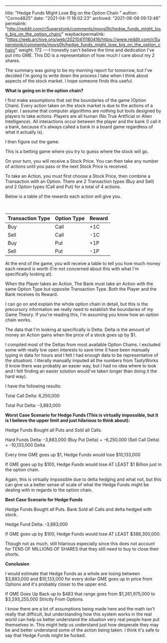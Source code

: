 ---
title: "Hedge Funds Might Lose Big on the Option Chain "
author: "Corno4825"
date: "2021-04-11 18:02:23"
archived: "2021-06-08 09:13:46"
permalink: "http://reddit.com/r/Superstonk/comments/movs0h/hedge_funds_might_lose_big_on_the_option_chain/"
waybackpermalink: "https://web.archive.org/web/20210411180416/https://www.reddit.com/r/Superstonk/comments/movs0h/hedge_funds_might_lose_big_on_the_option_chain/"
weight: 172
---I honestly can't believe the time and dedication I've put into GME. This DD is a representation of how much I care about my 2 shares.


The summary was going to be my morning report for tomorrow, but I've decided I'm going to write down the process I take when I think about aspects of the stock market. I hope someone finds this useful.


**What is going on in the option chain?**


I first make assumptions that set the boundaries of the game (Option Chain). Every action taken on the stock market is due to the actions of a player. I assume that computer algorithms are nothing but tools designed by players to take actions. Players are all human (No True Artificial or Alien Intelligence). All interactions occur between the player and the bank (I call it a bank, because it's always called a bank in a board game regardless of what it actually is).


I then figure out the game.


This is a betting game where you try to guess where the stock will go.


On your turn, you will receive a Stock Price. You can then take any number of actions until you pass or the next Stock Price is received.


To take an Action, you must first choose a Stock Price, then combine a Transaction with an Option. There are 2 Transaction types (Buy and Sell) and 2 Option types (Call and Put) for a total of 4 actions. 


Below is a table of the rewards each action will give you.


​


|Transaction Type|Option Type|Reward|
|:-|:-|:-|
|Buy|Call|+1C|
|Sell|Call|-1C|
|Buy|Put|+1P|
|Sell|Put|-1P|


At the end of the game, you will receive a table to tell you how much money each reward is worth (I'm not concerned about this with what I'm specifically looking at).


When the Player takes an Action, The Bank must take an Action with the same Option Type but opposite Transaction Type. Both the Player and the Bank receives its Reward.


I can go on and explain the whole option chain in detail, but this is the precursory information we really need to establish the boundaries of my Game Theory. If you're reading this, I'm assuming you know how an option chain works.


The data that I'm looking at specifically is Delta. Delta is the amount of money an Action gains when the price of a stock goes up by $1.


I compiled most of the Deltas from most available Option Chains. I excluded some with really low open interests to save time (I have been manually typing in data for hours and I felt I had enough data to be representative of the situation). I literally manually imputed all the numbers from TastyWorks (I know there was probably an easier way, but I had no idea where to look and I felt finding an easier solution would've taken longer than doing it the hard way).


I have the following results:


Total Call Delta: 6,250,000 


Total Put Delta: -3,883,000 


**Worst Case Scenario for Hedge Funds (This is virtually impossible, but it is I believe the upper limit and just hilarious to think about):**


Hedge Funds Bought all Puts and Sold all Calls.


Hard Funds Delta: -3,883,000 (Buy Put Delta) + -6,250,000 (Sell Call Delta) = -10,133,000 Delta


Every time GME goes up $1, Hedge Funds would lose $10,133,000


If GME goes up by $100, Hedge Funds would lose AT LEAST $1 Billion just in the option chain.


Again, this is virtually impossible due to delta hedging and what not, but this can give us a better sense of scale of what the Hedge Funds might be dealing with in regards to the option chain.


**Best Case Scenario for Hedge Funds**


Hedge Funds Bought all Puts. Bank Sold all Calls and delta hedged with stock.


Hedge Fund Delta: -3,883,000


If GME goes up by $100, Hedge Funds would lose AT LEAST $388,300,000. 


Though not as much, still hilarious especially since this does not account for TENS OF MILLIONS OF SHARES that they still need to buy to close their shorts.


**Conclusion**


I would estimate that Hedge Funds as a whole are losing between $3,883,000 and $10,133,000 for every dollar GME goes up in price from Options and it's probably closer to the upper end.


If GME Goes Up Back up to $483 that range goes from $1,261,975,000 to $3,293,255,000 Strictly From Options.


I know there are a lot of assumptions being made here and the math isn't really that difficult, but understanding how this system works in the real world can help us better understand the situation very real people have put themselves in. This might help us understand just how desperate they may be and better understand some of the action being taken. I think it's safe to say that Hedge Funds might be fucked.


